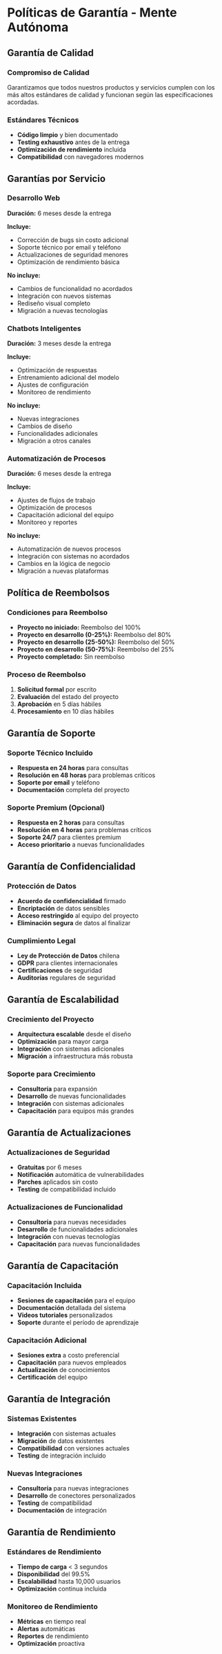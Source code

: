 # Políticas de Garantía - Mente Autónoma

## Garantía de Calidad
### Compromiso de Calidad
Garantizamos que todos nuestros productos y servicios cumplen con los más altos estándares de calidad y funcionan según las especificaciones acordadas.

### Estándares Técnicos
- **Código limpio** y bien documentado
- **Testing exhaustivo** antes de la entrega
- **Optimización de rendimiento** incluida
- **Compatibilidad** con navegadores modernos

## Garantías por Servicio
### Desarrollo Web
**Duración:** 6 meses desde la entrega

**Incluye:**
- Corrección de bugs sin costo adicional
- Soporte técnico por email y teléfono
- Actualizaciones de seguridad menores
- Optimización de rendimiento básica

**No incluye:**
- Cambios de funcionalidad no acordados
- Integración con nuevos sistemas
- Rediseño visual completo
- Migración a nuevas tecnologías

### Chatbots Inteligentes
**Duración:** 3 meses desde la entrega

**Incluye:**
- Optimización de respuestas
- Entrenamiento adicional del modelo
- Ajustes de configuración
- Monitoreo de rendimiento

**No incluye:**
- Nuevas integraciones
- Cambios de diseño
- Funcionalidades adicionales
- Migración a otros canales

### Automatización de Procesos
**Duración:** 6 meses desde la entrega

**Incluye:**
- Ajustes de flujos de trabajo
- Optimización de procesos
- Capacitación adicional del equipo
- Monitoreo y reportes

**No incluye:**
- Automatización de nuevos procesos
- Integración con sistemas no acordados
- Cambios en la lógica de negocio
- Migración a nuevas plataformas

## Política de Reembolsos
### Condiciones para Reembolso
- **Proyecto no iniciado:** Reembolso del 100%
- **Proyecto en desarrollo (0-25%):** Reembolso del 80%
- **Proyecto en desarrollo (25-50%):** Reembolso del 50%
- **Proyecto en desarrollo (50-75%):** Reembolso del 25%
- **Proyecto completado:** Sin reembolso

### Proceso de Reembolso
1. **Solicitud formal** por escrito
2. **Evaluación** del estado del proyecto
3. **Aprobación** en 5 días hábiles
4. **Procesamiento** en 10 días hábiles

## Garantía de Soporte
### Soporte Técnico Incluido
- **Respuesta en 24 horas** para consultas
- **Resolución en 48 horas** para problemas críticos
- **Soporte por email** y teléfono
- **Documentación** completa del proyecto

### Soporte Premium (Opcional)
- **Respuesta en 2 horas** para consultas
- **Resolución en 4 horas** para problemas críticos
- **Soporte 24/7** para clientes premium
- **Acceso prioritario** a nuevas funcionalidades

## Garantía de Confidencialidad
### Protección de Datos
- **Acuerdo de confidencialidad** firmado
- **Encriptación** de datos sensibles
- **Acceso restringido** al equipo del proyecto
- **Eliminación segura** de datos al finalizar

### Cumplimiento Legal
- **Ley de Protección de Datos** chilena
- **GDPR** para clientes internacionales
- **Certificaciones** de seguridad
- **Auditorías** regulares de seguridad

## Garantía de Escalabilidad
### Crecimiento del Proyecto
- **Arquitectura escalable** desde el diseño
- **Optimización** para mayor carga
- **Integración** con sistemas adicionales
- **Migración** a infraestructura más robusta

### Soporte para Crecimiento
- **Consultoría** para expansión
- **Desarrollo** de nuevas funcionalidades
- **Integración** con sistemas adicionales
- **Capacitación** para equipos más grandes

## Garantía de Actualizaciones
### Actualizaciones de Seguridad
- **Gratuitas** por 6 meses
- **Notificación** automática de vulnerabilidades
- **Parches** aplicados sin costo
- **Testing** de compatibilidad incluido

### Actualizaciones de Funcionalidad
- **Consultoría** para nuevas necesidades
- **Desarrollo** de funcionalidades adicionales
- **Integración** con nuevas tecnologías
- **Capacitación** para nuevas funcionalidades

## Garantía de Capacitación
### Capacitación Incluida
- **Sesiones de capacitación** para el equipo
- **Documentación** detallada del sistema
- **Videos tutoriales** personalizados
- **Soporte** durante el período de aprendizaje

### Capacitación Adicional
- **Sesiones extra** a costo preferencial
- **Capacitación** para nuevos empleados
- **Actualización** de conocimientos
- **Certificación** del equipo

## Garantía de Integración
### Sistemas Existentes
- **Integración** con sistemas actuales
- **Migración** de datos existentes
- **Compatibilidad** con versiones actuales
- **Testing** de integración incluido

### Nuevas Integraciones
- **Consultoría** para nuevas integraciones
- **Desarrollo** de conectores personalizados
- **Testing** de compatibilidad
- **Documentación** de integración

## Garantía de Rendimiento
### Estándares de Rendimiento
- **Tiempo de carga** < 3 segundos
- **Disponibilidad** del 99.5%
- **Escalabilidad** hasta 10,000 usuarios
- **Optimización** continua incluida

### Monitoreo de Rendimiento
- **Métricas** en tiempo real
- **Alertas** automáticas
- **Reportes** de rendimiento
- **Optimización** proactiva
